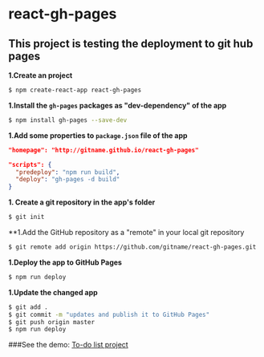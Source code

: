 # react-gh-pages
## This project is testing the deployment to git hub pages

**1.Create an project**

```bash
$ npm create-react-app react-gh-pages
```

**1.Install the `gh-pages` packages as "dev-dependency" of the app**

```bash
$ npm install gh-pages --save-dev
```

**1.Add some properties to `package.json` file of the app**

```json
"homepage": "http://gitname.github.io/react-gh-pages"
```

```json
"scripts": {
  "predeploy": "npm run build",
  "deploy": "gh-pages -d build"
}
```

**1. Create a git repository in the app's folder**
```bash
$ git init
```

**1.Add the GitHub repository as a "remote" in your local git repository

```bash
$ git remote add origin https://github.com/gitname/react-gh-pages.git
```

**1.Deploy the app to GitHub Pages**

```bash
$ npm run deploy
```

**1.Update the changed app**
```bash
$ git add .
$ git commit -m "updates and publish it to GitHub Pages"
$ git push origin master
$ npm run deploy
```
###See the demo: [To-do list project](https://mwhocodes.github.io/react-gh-pages/)









